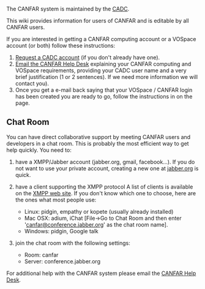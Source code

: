 The CANFAR system is maintained by the [CADC](http://www.cadc.hia.nrc.gc.ca).

This wiki provides information for users of CANFAR and is editable by all CANFAR users.

If you are interested in getting a CANFAR computing account or a VOSpace account (or both) follow these instructions:

1.  [Request a CADC account](http://www.cadc-ccda.hia-iha.nrc-cnrc.gc.ca/auth/register.html) (if you don't already have one).
2.  [Email the CANFAR Help Desk](mailto:canfarhelp@nrc-cnrc.gc.ca) explaining your CANFAR computing and VOSpace requirements, providing your CADC user name and a very brief justification (1 or 2 sentences). If we need more information we will contact you).
3.  Once you get a e-mail back saying that your VOSpace / CANFAR login has been created you are ready to go, follow the instructions in on the <Introduction> page.

Chat Room
---------

You can have direct collaborative support by meeting CANFAR users and developers in a chat room. This is probably the most efficient way to get help quickly. You need to:

1.  have a XMPP/Jabber account (jabber.org, gmail, facebook...). If you do not want to use your private account, creating a new one at [jabber.org](https://register.jabber.org/) is quick.
2.  have a client supporting the XMPP protocol A list of clients is available on the [XMPP web site](http://xmpp.org/xmpp-software/clients/). If you don't know which one to choose, here are the ones what most people use:
    -   Linux: pidgin, empathy or kopete (usually already installed)
    -   Mac OSX: adium, iChat [File-\>Go to Chat Room and then enter 'canfar@conference.jabber.org' as the chat room name].
    -   Windows: pidgin, Google talk

3.  join the chat room with the following settings:
    -   Room: canfar
    -   Server: conference.jabber.org

For additional help with the CANFAR system please email the [CANFAR Help Desk](mailto:canfarhelp@nrc-cnrc.gc.ca).
